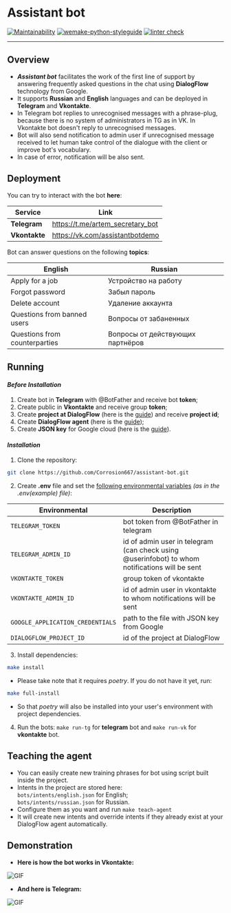# Assistant bot

[![Maintainability](https://api.codeclimate.com/v1/badges/e0f4bc05e6177429c3c7/maintainability)](https://codeclimate.com/github/Corrosion667/assistant-bot/maintainability)
[![wemake-python-styleguide](https://img.shields.io/badge/style-wemake-000000.svg)](https://github.com/wemake-services/wemake-python-styleguide)
[![linter check](https://github.com/Corrosion667/assistant-bot/actions/workflows/linter-check.yml/badge.svg)](https://github.com/Corrosion667/assistant-bot/actions/workflows/linter-check.yml)

---

## Overview

+ ***Assistant bot*** facilitates the work of the first line of support by answering frequently asked questions in the chat using **DialogFlow** technology from Google.    
+ It supports **Russian** and **English** languages and can be deployed in **Telegram** and **Vkontakte**.   
+ In Telegram bot replies to unrecognised messages with a phrase-plug, because there is no system of administrators in TG as in VK. In Vkontakte bot doesn't reply to unrecognised messages.
+ Bot will also send notification to admin user if unrecognised message received to let human take control of the dialogue with the client or improve bot's vocabulary.
+ In case of error, notification will be also sent.

## Deployment

You can try to interact with the bot **here**:

| Service       | Link                             |
|---------------|----------------------------------|
| **Telegram**  | https://t.me/artem_secretary_bot |       
| **Vkontakte** | https://vk.com/assistantbotdemo  | 

Bot can answer questions on the following **topics**:

| English                       | Russian                          |
|-------------------------------|----------------------------------|
| Apply for a job               | Устройство на работу             |       
| Forgot password               | Забыл пароль                     | 
| Delete account                | Удаление аккаунта                | 
| Questions from banned users   | Вопросы от забаненных            | 
| Questions from counterparties   | Вопросы от действующих партнёров | 

## Running

#### *Before Installation*
1. Create bot in **Telegram** with @BotFather and receive bot **token**;
2. Create public in **Vkontakte** and receive group **token**;
3. Create **project at DialogFlow** (here is the <a href="https://cloud.google.com/dialogflow/es/docs/quick/setup">guide</a>) and receive **project id**;
4. Create **DialogFlow agent** (here is the <a href="https://cloud.google.com/dialogflow/es/docs/quick/build-agent">guide</a>);
5. Create **JSON key** for Google cloud (here is the <a href="https://cloud.google.com/docs/authentication/getting-started">guide</a>).

#### *Installation*
1. Clone the repository:
```bash
git clone https://github.com/Corrosion667/assistant-bot.git
```
2. Create **.env** file and set the <ins>following environmental variables</ins> *(as in the .env(example) file)*:

| Environmental       | Description                                                                                    |
|---------------------|------------------------------------------------------------------------------------------------|
| `TELEGRAM_TOKEN`    | bot token from @BotFather in telegram                                                          |       
| `TELEGRAM_ADMIN_ID` | id of admin user in telegram (can check using @userinfobot) to whom notifications will be sent |      
| `VKONTAKTE_TOKEN`   | group token of vkontakte                                                                       |
| `VKONTAKTE_ADMIN_ID`| id of admin user in vkontakte to whom notifications will be sent                               |
| `GOOGLE_APPLICATION_CREDENTIALS`| path to the file with JSON key from Google                                                     |
| `DIALOGFLOW_PROJECT_ID`| id of the project at DialogFlow                                                                |
3. Install dependencies:
```bash
make install
```
* Please take note that it requires *poetry*. If you do not have it yet, run:
```bash
make full-install
```
* So that *poetry* will also be installed into your user's environment with project dependencies.
4. Run the bots: `make run-tg` for **telegram** bot and `make run-vk` for **vkontakte** bot.

## Teaching the agent
+ You can easily create new training phrases for bot using script built inside the project.
+ Intents in the project are stored here:   
`bots/intents/english.json` for English;   
`bots/intents/russian.json` for Russian.  
+ Configure them as you want and run `make teach-agent`  
+ It will create new intents and override intents if they already exist at your DialogFlow agent automatically.


## Demonstration

+ **Here is how the bot works in Vkontakte:**   

![GIF](vkontakte.gif)
&nbsp;
&nbsp;
+ **And here is Telegram:**   

![GIF](telegram.gif)